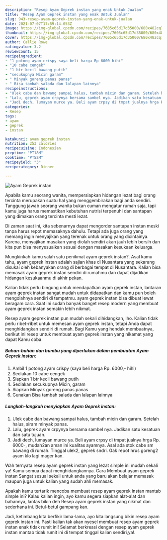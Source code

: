 ```yaml
---
description: "Resep Ayam Geprek instan yang enak Untuk Jualan"
title: "Resep Ayam Geprek instan yang enak Untuk Jualan"
slug: 943-resep-ayam-geprek-instan-yang-enak-untuk-jualan
date: 2021-07-07T17:59:14.053Z
image: https://img-global.cpcdn.com/recipes/7605c65d17d35000/680x482cq70/ayam-geprek-instan-foto-resep-utama.jpg
thumbnail: https://img-global.cpcdn.com/recipes/7605c65d17d35000/680x482cq70/ayam-geprek-instan-foto-resep-utama.jpg
cover: https://img-global.cpcdn.com/recipes/7605c65d17d35000/680x482cq70/ayam-geprek-instan-foto-resep-utama.jpg
author: Callie Rowe
ratingvalue: 3.2
reviewcount: 15
recipeingredient:
- "1 potong ayam crispy saya beli harga Rp 6000 hihi"
- "10 cabe cengek"
- "1 btr kecil bawang putih"
- "secukupnya Micin garam"
- " Minyak goreng panas panas"
- " Bisa tambah salada dan lalapan lainnya"
recipeinstructions:
- "Ulek cabe dan bawang sampai halus, tambah micin dan garam. Setelah halus, siram minyak panas."
- "Lalu, geprek ayam crpynya bersama sambel nya. Jadikan satu kesatuan dan satu tujuan."
- "Jadi dech, lumayan murce ya. Beli ayam crpsy di tmpat jualnya hrga Rp. 6000-, mudah2an aman ini kualitas ayamnya. Asal ada stok cabe sm bawang di rumah. Tinggal ulek2, geprek sndri. Gak repot hrus goreng2 ayam klo lagi mager kan."
categories:
- Resep
tags:
- ayam
- geprek
- instan

katakunci: ayam geprek instan 
nutrition: 253 calories
recipecuisine: Indonesian
preptime: "PT18M"
cooktime: "PT52M"
recipeyield: "3"
recipecategory: Dinner

---
```



![Ayam Geprek instan](https://img-global.cpcdn.com/recipes/7605c65d17d35000/680x482cq70/ayam-geprek-instan-foto-resep-utama.jpg)

Apabila kamu seorang wanita, mempersiapkan hidangan lezat bagi orang tercinta merupakan suatu hal yang menggembirakan bagi anda sendiri. Tanggung jawab seorang  wanita bukan cuman mengatur rumah saja, tapi kamu juga harus memastikan kebutuhan nutrisi terpenuhi dan santapan yang dimakan orang tercinta mesti lezat.

Di zaman  saat ini, kita sebenarnya dapat mengorder santapan instan meski tanpa harus repot memasaknya dahulu. Tetapi ada juga orang yang memang ingin menyajikan yang terenak untuk orang yang dicintainya. Karena, menyajikan masakan yang diolah sendiri akan jauh lebih bersih dan kita pun bisa menyesuaikan sesuai dengan masakan kesukaan keluarga. 



Mungkinkah kamu salah satu penikmat ayam geprek instan?. Asal kamu tahu, ayam geprek instan adalah sajian khas di Nusantara yang sekarang disukai oleh kebanyakan orang di berbagai tempat di Nusantara. Kalian bisa memasak ayam geprek instan sendiri di rumahmu dan dapat dijadikan hidangan kesukaanmu di akhir pekan.

Kalian tidak perlu bingung untuk mendapatkan ayam geprek instan, lantaran ayam geprek instan sangat mudah untuk didapatkan dan kamu pun boleh mengolahnya sendiri di tempatmu. ayam geprek instan bisa dibuat lewat beragam cara. Saat ini sudah banyak banget resep modern yang membuat ayam geprek instan semakin lebih nikmat.

Resep ayam geprek instan pun mudah sekali dihidangkan, lho. Kalian tidak perlu ribet-ribet untuk memesan ayam geprek instan, tetapi Anda dapat menghidangkan sendiri di rumah. Bagi Kamu yang hendak membuatnya, berikut ini resep untuk membuat ayam geprek instan yang nikamat yang dapat Kamu coba.

<!--inarticleads1-->

##### Bahan-bahan dan bumbu yang diperlukan dalam pembuatan Ayam Geprek instan:

1. Ambil 1 potong ayam crispy (saya beli harga Rp. 6000,- hihi)
1. Sediakan 10 cabe cengek
1. Siapkan 1 btr kecil bawang putih
1. Sediakan secukupnya Micin, garam
1. Siapkan  Minyak goreng panas panas
1. Gunakan  Bisa tambah salada dan lalapan lainnya




<!--inarticleads2-->

##### Langkah-langkah menyiapkan Ayam Geprek instan:

1. Ulek cabe dan bawang sampai halus, tambah micin dan garam. Setelah halus, siram minyak panas.
1. Lalu, geprek ayam crpynya bersama sambel nya. Jadikan satu kesatuan dan satu tujuan.
1. Jadi dech, lumayan murce ya. Beli ayam crpsy di tmpat jualnya hrga Rp. 6000-, mudah2an aman ini kualitas ayamnya. Asal ada stok cabe sm bawang di rumah. Tinggal ulek2, geprek sndri. Gak repot hrus goreng2 ayam klo lagi mager kan.




Wah ternyata resep ayam geprek instan yang lezat simple ini mudah sekali ya! Kamu semua dapat menghidangkannya. Cara Membuat ayam geprek instan Sangat sesuai sekali untuk anda yang baru akan belajar memasak maupun juga untuk kalian yang sudah ahli memasak.

Apakah kamu tertarik mencoba membuat resep ayam geprek instan mantab simple ini? Kalau kalian ingin, ayo kamu segera siapkan alat-alat dan bahannya, lantas bikin deh Resep ayam geprek instan yang nikmat dan sederhana ini. Betul-betul gampang kan. 

Jadi, ketimbang kita berfikir lama-lama, ayo kita langsung bikin resep ayam geprek instan ini. Pasti kalian tak akan nyesel membuat resep ayam geprek instan enak tidak rumit ini! Selamat berkreasi dengan resep ayam geprek instan mantab tidak rumit ini di tempat tinggal kalian sendiri,ya!.

